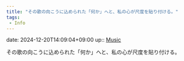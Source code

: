 ```yaml
---
title: "その歌の向こうに込められた「何か」へと、私の心が尺度を貼り付ける。"
tags:
 - Info
---
```


date: 2024-12-20T14:09:04+09:00
up:: [Music](../Bar/Novel/Topics/Music.md)

その歌の向こうに込められた「何か」へと、私の心が尺度を貼り付ける。